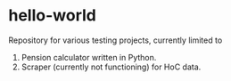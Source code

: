 # hello-world
 Repository for various testing projects, currently limited to
 
 1. Pension calculator written in Python.
 2. Scraper (currently not functioning) for HoC data.
